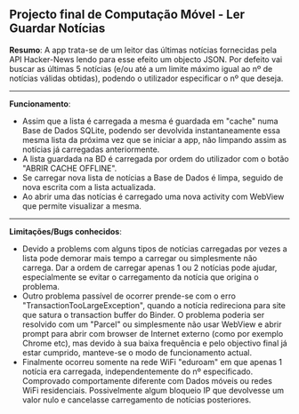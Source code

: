 Projecto final de Computação Móvel - Ler Guardar Notícias
---------------------------------------------------------

<b>Resumo</b>:
A app trata-se de um leitor das últimas notícias fornecidas pela API Hacker-News lendo para esse efeito um objecto JSON.
Por defeito vai buscar as últimas 5 notícias (e/ou até a um limite máximo igual ao nº de notícias válidas obtidas), podendo o utilizador especificar o nº que deseja.

------------------------------------------------------------------------------------------------------------------

<b>Funcionamento</b>:
- Assim que a lista é carregada a mesma é guardada em "cache" numa Base de Dados SQLite, podendo ser devolvida instantaneamente essa mesma
lista da próxima vez que se iniciar a app, não limpando assim as notícias já carregadas anteriormente.
- A lista guardada na BD é carregada por ordem do utilizador com o botão "ABRIR CACHE OFFLINE".
- Se carregar nova lista de notícias a Base de Dados é limpa, seguido de nova escrita com a lista actualizada.
- Ao abrir uma das notícias é carregado uma nova activity com WebView que permite visualizar a mesma.

---------------------------------------------------------

<b>Limitações/Bugs conhecidos</b>:
- Devido a problems com alguns tipos de notícias carregadas por vezes a lista pode demorar mais tempo a carregar ou simplesmente não
carrega. Dar a ordem de carregar apenas 1 ou 2 notícias pode ajudar, especialmente se evitar o carregamento da notícia que origina o problema.
- Outro problema passível de ocorrer prende-se com o erro "TransactionTooLargeException", quando a notícia redireciona para site que satura o transaction buffer do Binder. O problema poderia ser resolvido com um "Parcel" ou simplesmente não usar WebView e abrir prompt para abrir com browser de Internet externo (como por exemplo Chrome etc), mas devido à sua baixa frequência e pelo objectivo final já estar cumprido, manteve-se o modo de funcionamento actual.
- Finalmente ocorreu somente na rede WiFi "eduroam" em que apenas 1 notícia era carregada, independentemente do nº especificado. Comprovado comportamente diferente com Dados móveis ou redes WiFi residenciais. Possivelmente algum bloqueio IP que devolvesse um valor nulo e cancelasse carregamento de notícias posteriores.
